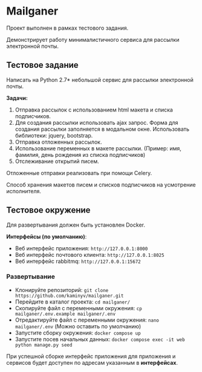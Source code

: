 # Mailganer

Проект выполнен в рамках тестового задания.

Демонстрирует работу минималистичного сервиса для рассылки электронной почты.

## Тестовое задание

Написать на Python 2.7* небольшой сервис для рассылки электронной почты.

**Задачи:**

1. Отправка рассылок с использованием html макета и списка подписчиков. 
2. Для создания рассылки использовать ajax запрос.
   Форма для создания рассылки заполняется в модальном окне. 
   Использовать библиотеки: jquery, bootstrap. 
3. Отправка отложенных рассылок.
4. Использование переменных в макете рассылки.
   (Пример: имя, фамилия, день рождения из списка подписчиков)
5. Отслеживание открытий писем.

Отложенные отправки реализовать при помощи Celery.

Способ хранения макетов писем и списков подписчиков на усмотрение исполнителя.

## Тестовое окружение

Для развертывания должен быть установлен Docker.

**Интерфейсы (по умолчанию)**:
- Веб интерфейс приложения: `http://127.0.0.1:8000`
- Веб интерфейс почтового клиента: `http://127.0.0.1:8025`
- Beб интерфейс rabbitmq: `http://127.0.0.1:15672`

### Развертывание
- Клонируйте репозиторий: `git clone https://github.com/kaminyv/mailganer.git`
- Перейдите в каталог проекта: `cd mailganer/`
- Скопируйте файл с переменными окружения: 
  `cp mailganer/.env.example mailganer/.env`
- Отредактируйте файл с переменными окружения: `nano mailganer/.env` 
  (Можно оставить по умолчанию)
- Запустите сборку окружения: `docker compose up`
- Запустите посев начальных данных: 
  `docker compose exec -it web python manage.py seed`

При успешной сборке интерфейс приложения для приложения и сервисов будет 
доступен по адресам указанным в **интерфейсах**.
